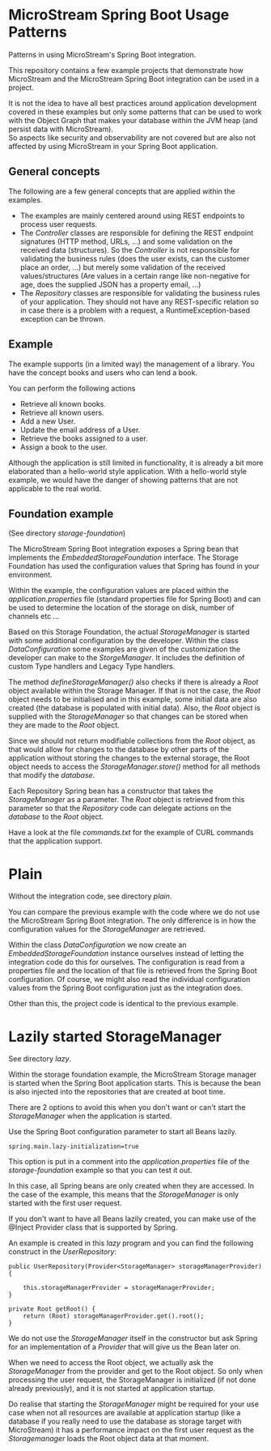 # MicroStream Spring Boot Usage Patterns

Patterns in using MicroStream's Spring Boot integration.


This repository contains a few example projects that demonstrate how MicroStream and
the MicroStream Spring Boot integration can be used in a project.

It is not the idea to have all best practices around application development covered
in these examples but only some patterns that can be used to work with the Object Graph that
makes your database within the JVM heap (and persist data with MicroStream).  
So aspects like security and observability are not covered but are also not affected by using MicroStream in your Spring Boot application.

## General concepts

The following are a few general concepts that are applied within the examples.

- The examples are mainly centered around using REST endpoints to process user requests.
- The *Controller* classes are responsible for defining the REST endpoint signatures (HTTP method, URLs, ...) and some validation on the received data (structures). So the _Controller_ is not responsible for validating the business rules (does the user exists, can the customer place an order, ...) but merely some validation of the received values/structures (Are values in a certain range like non-negative for age, does the supplied JSON has a property email, ...)
- The *Repository* classes are responsible for validating the business rules of your application.  They should not have any REST-specific relation so in case there is a problem with a request, a RuntimeException-based exception can be thrown.

## Example

The example supports (in a limited way) the management of a library.  You have the concept books and users who can lend a book.

You can perform the following actions

- Retrieve all known books.
- Retrieve all known users.
- Add a new User.
- Update the email address of a User.
- Retrieve the books assigned to a user.
- Assign a book to the user.

Although the application is still limited in functionality, it is already a bit more elaborated than a hello-world style application. With a hello-world style example, we would have the danger of showing patterns that are not applicable to the real world.

## Foundation example

(See directory _storage-foundation_)

The MicroStream Spring Boot integration exposes a Spring bean that implements the *EmbeddedStorageFoundation* interface.  The Storage Foundation has used the configuration values that Spring has found in your environment.

Within the example, the configuration values are placed within the _application.properties_ file (standard properties file for Spring Boot) and can be used to determine the location of the storage on disk, number of channels etc ...

Based on this Storage Foundation, the actual *StorageManager* is started with some additional configuration by the developer. Within the class *DataConfiguration* some examples are given of the customization the developer can make to the _StorgeManager_.  It includes the definition of custom Type handlers and Legacy Type handlers.

The method *defineStorageManager()* also checks if there is already a _Root_ object available within the Storage Manager. If that is not the case, the _Root_ object needs to be initialised and in this example, some initial data are also created (the database is populated with initial data).
Also, the _Root_ object is supplied with the _StorageManager_ so that changes can be stored when they are made to the _Root_ object.

Since we should not return modifiable collections from the _Root_ object, as that would allow for changes to the database by other parts of the application without storing the changes to the external storage, the Root object needs to access the *StorageManager.store()* method for all methods that modify the _database_.

Each Repository Spring bean has a constructor that takes the _StorageManager_ as a parameter.  The _Root_ object is retrieved from this parameter so that the _Repository_ code can delegate actions on the _database_ to the _Root_ object.

Have a look at the file _commands.txt_ for the example of CURL commands that the application support.

# Plain

Without the integration code, see directory _plain_.

You can compare the previous example with the code where we do not use the MicroStream Spring Boot integration.  The only difference is in how the configuration values for the _StorageManager_ are retrieved.


Within the class *DataConfiguration* we now create an *EmbeddedStorageFoundation* instance ourselves instead of letting the integration code do this for ourselves.  The configuration is read from a properties file and the location of that file is retrieved from the Spring Boot configuration.  Of course, we might also read the individual configuration values from the Spring Boot configuration just as the integration does.

Other than this, the project code is identical to the previous example.

# Lazily started StorageManager

See directory _lazy_.

Within the storage foundation example, the MicroStream Storage manager is started when the Spring Boot application starts.  This is because the bean is also injected into the repositories that are created at boot time.

There are 2 options to avoid this when you don't want or can't start the _StorageManager_ when the application is started.

Use the Spring Boot configuration parameter to start all Beans lazily.

````
spring.main.lazy-initialization=true
````

This option is put in a comment into the _application.properties_ file of the _storage-foundation_ example so that you can test it out.

In this case, all Spring beans are only created when they are accessed. In the case of the example, this means that the _StorageManager_ is only started with the first user request.

If you don't want to have all Beans lazily created, you can make use of the @Inject  Provider class that is supported by Spring.

An example is created in this _lazy_ program and you can find the following construct in the *UserRepository*:

````
public UserRepository(Provider<StorageManager> storageManagerProvider) {

    this.storageManagerProvider = storageManagerProvider;
}

private Root getRoot() {
    return (Root) storageManagerProvider.get().root();
}
````

We do not use the _StorageManager_ itself in the constructor but ask Spring for an implementation of a _Provider_ that will give us the Bean later on.

When we need to access the Root object, we actually ask the _StorageManager_ from the provider and get to the Root object. So only when processing the user request, the StorageManager is initialized (if not done already previously), and it is not started at application startup.


Do realise that starting the _StorageManager_ might be required for your use case when not all resources are available at application startup (like a database if you really need to use the database as storage target with MicroStream) it has a performance impact on the first user request as the _Storagemanager_  loads the Root object data at that moment.

